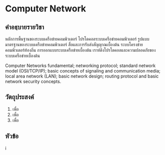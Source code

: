 # Computer Network
## คำอธฺบายรายวิชา
หลักการพื้นฐานของระบบเครือข่ายคอมพิวเตอร์ โปรโตคอลระบบเครือข่ายคอมพิวเตอร์ รูปแบบมาตรฐานของระบบเครือข่ายคอมพิวเตอร์ สื่อและการรับส่งสัญญาณเบื้องต้น ระบบโครงข่ายคอมพิวเตอร์ท้องถิ่น การออกแบบระบบเครือข่ายเบื้องต้น เราท์ติงโปรโตคอลและความปลอดภัยของระบบเครือข่ายเบื้องต้น

Computer Networks fundamental; networking protocol; standard network model (OSI/TCP/IP); basic concepts of signaling and communication media; local area network (LAN); basic network design; routing protocol and basic network security concepts.
## วัตถุประสงค์
1. เพื่อ
2. เพื่อ
3. เพื่อ
## หัวข้อ
i
